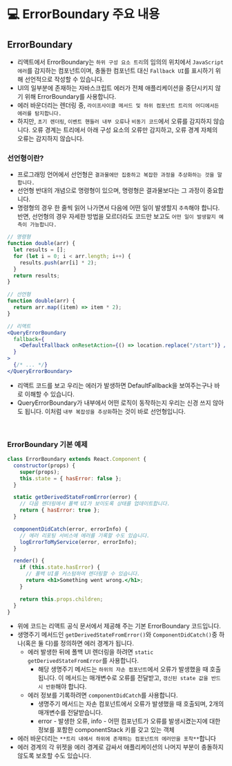 # 💻 ErrorBoundary 주요 내용

## ErrorBoundary

- 리액트에서 ErrorBoundary는 `하위 구성 요소 트리`의 임의의 위치에서 `JavaScript 에러`를 감지하는 컴포넌트이며, 충돌한 컴포넌트 대신 `Fallback UI`를 표시하기 위해 선언적으로 작성할 수 있습니다.
- UI의 일부분에 존재하는 자바스크립트 에러가 전체 애플리케이션을 중단시키지 않기 위해 ErrorBoundary를 사용합니다.
- 에러 바운더리는 렌더링 중, `라이프사이클 메서드 및 하위 컴포넌트 트리의 어디에서든 에러를 탐지합니다.`
- 하지만, `초기 렌더링`, `이벤트 핸들러 내부 오류`나 `비동기 코드`에서 오류를 감지하지 않습니다. 오류 경계는 트리에서 아래 구성 요소의 오류만 감지하고, 오류 경계 자체의 오류는 감지하지 않습니다.

### 선언형이란?

- 프로그래밍 언어에서 선언형은 `결과물에만 집중하고 복잡한 과정을 추상화하는 것을 말합니다.`
- 선언형 반대의 개념으로 명령형이 있으며, 명령형은 결과물보다는 그 과정이 중요합니다.
- 명령형의 경우 한 줄씩 읽어 나가면서 다음에 어떤 일이 발생할지 `추측`해야 합니다. 반면, 선언형의 경우 자세한 방법을 모르더라도 코드만 보고도 `어떤 일이 발생할지 예측이 가능합니다.`

```jsx
// 명령형
function double(arr) {
  let results = [];
  for (let i = 0; i < arr.length; i++) {
    results.push(arr[i] * 2);
  }
  return results;
}
```

```js
// 선언형
function double(arr) {
  return arr.map((item) => item * 2);
}
```

```jsx
// 리액트
<QueryErrorBoundary
  fallback={
    <DefaultFallback onResetAction={() => location.replace("/start")} />
  }
>
  {/* ... */}
</QueryErrorBoundary>
```

- 리액트 코드를 보고 우리는 에러가 발생하면 DefaultFallback을 보여주는구나 바로 이해할 수 있습니다.
- QueryErrorBoundary가 내부에서 어떤 로직이 동작하는지 우리는 신경 쓰지 않아도 됩니다. 이처럼 `내부 복잡성을 추상화`하는 것이 바로 선언형입니다.

<br />

### ErrorBoundary 기본 예제

```jsx
class ErrorBoundary extends React.Component {
  constructor(props) {
    super(props);
    this.state = { hasError: false };
  }

  static getDerivedStateFromError(error) {
    // 다음 렌더링에서 폴백 UI가 보이도록 상태를 업데이트합니다.
    return { hasError: true };
  }

  componentDidCatch(error, errorInfo) {
    // 에러 리포팅 서비스에 에러를 기록할 수도 있습니다.
    logErrorToMyService(error, errorInfo);
  }

  render() {
    if (this.state.hasError) {
      // 폴백 UI를 커스텀하여 렌더링할 수 있습니다.
      return <h1>Something went wrong.</h1>;
    }

    return this.props.children;
  }
}
```

- 위에 코드는 리액트 공식 문서에서 제공해 주는 기본 ErrorBoundary 코드입니다.
- 생명주기 메서드인 `getDerivedStateFromError()`와 `ComponentDidCatch()`중 하나(혹은 둘 다)를 정의하면 에러 경계가 됩니다.
  - 에러 발생한 뒤에 폴백 UI 렌더링을 하려면 `static getDerivedStateFromError`를 사용합니다.
    - 해당 생명주기 메서드는 `하위의 자손 컴포넌트`에서 오류가 발생했을 때 호출됩니다. 이 메서드는 매개변수로 오류를 전달받고, `갱신된 state 값을 반드시 반환`해야 합니다.
  - 에러 정보를 기록하려면 `componentDidCatch`를 사용합니다.
    - 생명주기 메서드는 자손 컴포넌트에서 오류가 발생했을 때 호출되며, 2개의 매개변수를 전달받습니다.
    - error - 발생한 오류, info - 어떤 컴포넌트가 오류를 발생시켰는지에 대한 정보를 포함한 componentStack 키를 갖고 있는 객체
- 에러 바운더리는 `**트리 내에서 하위에 존재하는 컴포넌트의 에러만을 포착**`합니다
- 에러 경계의 각 위젯을 에러 경계로 감싸서 애플리케이션의 나머지 부분이 충돌하지 않도록 보호할 수도 있습니다.

<br />
